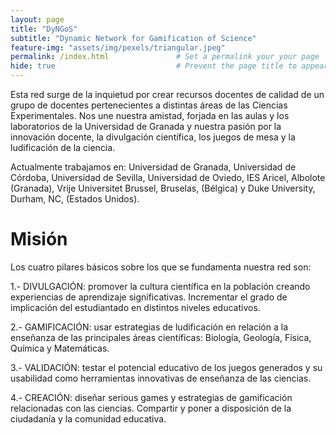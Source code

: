 ```yaml
---
layout: page
title: "DyNGoS" 
subtitle: "Dynamic Network for Gamification of Science"   
feature-img: "assets/img/pexels/triangular.jpeg" 
permalink: /index.html               # Set a permalink your your page
hide: true                           # Prevent the page title to appear in the navbar
---
```


Esta red surge de la inquietud por crear recursos docentes de calidad de un grupo de docentes pertenecientes a distintas áreas de las Ciencias Experimentales. Nos une nuestra amistad, forjada en las aulas y los laboratorios de la Universidad de Granada y nuestra pasión por la innovación docente, la divulgación científica, los juegos de mesa y la ludificación de la ciencia. 

Actualmente trabajamos en: Universidad de Granada, Universidad de Córdoba, Universidad de Sevilla, Universidad de Oviedo, IES Aricel, Albolote (Granada), Vrije Universitet Brussel, Bruselas, (Bélgica) y Duke University, Durham, NC, (Estados Unidos).

# Misión 

Los cuatro pilares básicos sobre los que se fundamenta nuestra red son: 

1.- DIVULGACIÓN: promover la cultura científica en la población creando experiencias de aprendizaje significativas. Incrementar el grado de implicación del estudiantado en distintos niveles educativos. 

2.- GAMIFICACIÓN: usar estrategias de ludificación en relación a la enseñanza de las principales áreas científicas: Biología, Geología, Física, Química y Matemáticas. 

3.- VALIDACIÓN: testar el potencial educativo de los juegos generados y su usabilidad como herramientas innovativas de enseñanza de las ciencias. 

4.- CREACIÓN: diseñar serious games y estrategias de gamificación relacionadas con las ciencias. Compartir y poner a disposición de la ciudadanía y la comunidad educativa. 
